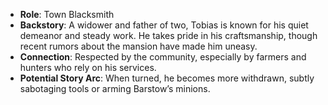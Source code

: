 - **Role**: Town Blacksmith
- **Backstory**: A widower and father of two, Tobias is known for his quiet demeanor and steady work. He takes pride in his craftsmanship, though recent rumors about the mansion have made him uneasy.
- **Connection**: Respected by the community, especially by farmers and hunters who rely on his services.
- **Potential Story Arc**: When turned, he becomes more withdrawn, subtly sabotaging tools or arming Barstow’s minions.